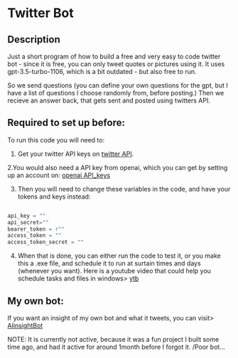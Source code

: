 # Twitter Bot

## Description

Just a short program of how to build a free and very easy to code twitter bot - since it is free, you can only tweet quotes or pictures using it.
It uses gpt-3.5-turbo-1106, which is a bit outdated - but also free to run.

So we send questions (you can define your own questions for the gpt, but I have a list of questions I choose randomly from, before posting.)
Then we recieve an answer back, that gets sent and posted using twitters API.

## Required to set up before:

To run this code you will need to:

1. Get your twitter API keys on [twitter API](https://developer.x.com/en/docs/authentication/oauth-1-0a/api-key-and-secret).

2.You would also need a API key from openai, which you can get by setting up an account on: [openai API_keys](https://platform.openai.com/api-keys)

3. Then you will need to change these variables in the code, and have your tokens and keys instead:

```python

api_key = ""
api_secret=""
bearer_token = r""
access_token = ""
access_token_secret = ""

```

4. When that is done, you can either run the code to test it, or you make this a .exe file, and schedule it to run at surtain times and days (whenever you want).
   Here is a youtube video that could help you schedule tasks and files in windows> [ytb](https://www.youtube.com/watch?v=ic4lUiDTbVI)

## My own bot:

If you want an insight of my own bot and what it tweets, you can visit>
[AIinsightBot](https://x.com/AIinsightBot)

NOTE: It is currently not active, because it was a fun project I built some time ago, and had it active for around 1month before I forgot it. /Poor bot...
